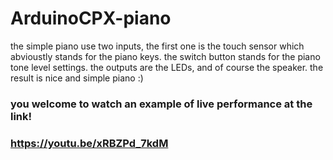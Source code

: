 # ArduinoCPX-piano

the simple piano use two inputs, the first one is the touch sensor which abvioustly stands for the piano keys.
the switch button stands for the piano tone level settings.
the outputs are the LEDs, and of course the speaker.
the result is nice and simple piano :)
### you welcome to watch an example of live performance at the link!
### https://youtu.be/xRBZPd_7kdM 
